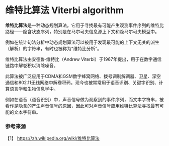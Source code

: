 # 维特比算法 Viterbi algorithm

**维特比算法**是一种动态规划算法。它用于寻找最有可能产生观测事件序列的维特比路径——隐含状态序列，特别是在马尔可夫信息源上下文和隐马尔可夫模型中。

例如在统计句法分析中动态规划算法可以被用于发现最可能的上下文无关的派生（解析）的字符串，有时也被称为“维特比分析”。

维特比算法由安德鲁·维特比（Andrew Viterbi）于1967年提出，用于在数字通信链路中解卷积以消除噪音。

此算法被广泛应用于CDMA和GSM数字蜂窝网络、拨号调制解调器、卫星、深空通信和802.11无线网络中解卷积码。现今也被常常用于语音识别、关键字识别、计算语言学和生物信息学中。

例如在语音（语音识别）中，声音信号做为观察到的事件序列，而文本字符串，被看作是隐含的产生声音信号的原因，因此可对声音信号应用维特比算法寻找最有可能的文本字符串。

### 参考来源


【1】  https://zh.wikipedia.org/wiki/维特比算法